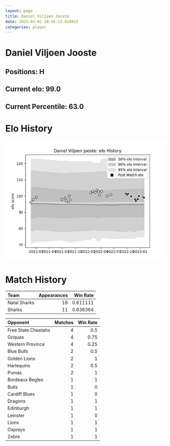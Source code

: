 ```yaml
---  
layout: page  
title: Daniel Viljoen Jooste  
date: 2023-02-02 18:56:13.620915  
categories: player  
---
```

# Daniel Viljoen Jooste

## Positions: H

## Current elo: 99.0

## Current Percentile: 63.0

# Elo History


![elo history](history_DanielViljoenJooste.png)
# Match History


| Team         |   Appearances |   Win Rate |
|:-------------|--------------:|-----------:|
| Natal Sharks |            18 |   0.611111 |
| Sharks       |            11 |   0.636364 |

| Opponent            |   Matches |   Win Rate |
|:--------------------|----------:|-----------:|
| Free State Cheetahs |         4 |       0.5  |
| Griquas             |         4 |       0.75 |
| Western Province    |         4 |       0.25 |
| Blue Bulls          |         2 |       0.5  |
| Golden Lions        |         2 |       1    |
| Harlequins          |         2 |       0.5  |
| Pumas               |         2 |       1    |
| Bordeaux Begles     |         1 |       1    |
| Bulls               |         1 |       0    |
| Cardiff Blues       |         1 |       0    |
| Dragons             |         1 |       1    |
| Edinburgh           |         1 |       1    |
| Leinster            |         1 |       0    |
| Lions               |         1 |       1    |
| Ospreys             |         1 |       1    |
| Zebre               |         1 |       1    |